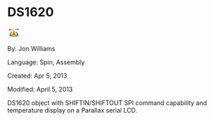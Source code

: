 # DS1620

![logo_icon.gif](logo_icon.gif)

By: Jon Williams

Language: Spin, Assembly

Created: Apr 5, 2013

Modified: April 5, 2013

DS1620 object with SHIFTIN/SHIFTOUT SPI command capability and temperature display on a Parallax serial LCD.
